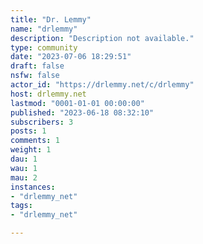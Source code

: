 ```yaml
---
title: "Dr. Lemmy" 
name: "drlemmy"
description: "Description not available."
type: community
date: "2023-07-06 18:29:51"
draft: false
nsfw: false
actor_id: "https://drlemmy.net/c/drlemmy"
host: drlemmy.net
lastmod: "0001-01-01 00:00:00"
published: "2023-06-18 08:32:10"
subscribers: 3
posts: 1
comments: 1
weight: 1
dau: 1
wau: 1
mau: 2
instances:
- "drlemmy_net"
tags: 
- "drlemmy_net"

---
```

